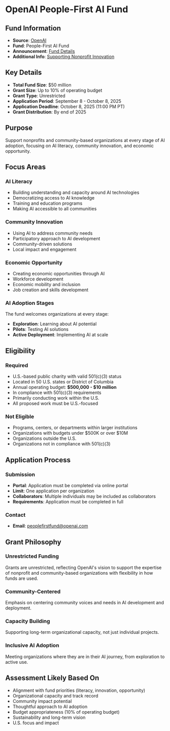 # OpenAI People-First AI Fund

## Fund Information

- **Source**: [OpenAI](https://openai.com/)
- **Fund**: People-First AI Fund
- **Announcement**: [Fund Details](https://openai.com/index/people-first-ai-fund/)
- **Additional Info**: [Supporting Nonprofit Innovation](https://openai.com/index/supporting-nonprofit-and-community-innovation/)

## Key Details

- **Total Fund Size**: $50 million
- **Grant Size**: Up to 10% of operating budget
- **Grant Type**: Unrestricted
- **Application Period**: September 8 - October 8, 2025
- **Application Deadline**: October 8, 2025 (11:00 PM PT)
- **Grant Distribution**: By end of 2025

## Purpose

Support nonprofits and community-based organizations at every stage of AI adoption, focusing on AI literacy, community innovation, and economic opportunity.

## Focus Areas

### AI Literacy
- Building understanding and capacity around AI technologies
- Democratizing access to AI knowledge
- Training and education programs
- Making AI accessible to all communities

### Community Innovation
- Using AI to address community needs
- Participatory approach to AI development
- Community-driven solutions
- Local impact and engagement

### Economic Opportunity
- Creating economic opportunities through AI
- Workforce development
- Economic mobility and inclusion
- Job creation and skills development

### AI Adoption Stages
The fund welcomes organizations at every stage:
- **Exploration**: Learning about AI potential
- **Pilots**: Testing AI solutions
- **Active Deployment**: Implementing AI at scale

## Eligibility

### Required
- U.S.-based public charity with valid 501(c)(3) status
- Located in 50 U.S. states or District of Columbia
- Annual operating budget: **$500,000 - $10 million**
- In compliance with 501(c)(3) requirements
- Primarily conducting work within the U.S.
- All proposed work must be U.S.-focused

### Not Eligible
- Programs, centers, or departments within larger institutions
- Organizations with budgets under $500K or over $10M
- Organizations outside the U.S.
- Organizations not in compliance with 501(c)(3)

## Application Process

### Submission
- **Portal**: Application must be completed via online portal
- **Limit**: One application per organization
- **Collaborators**: Multiple individuals may be included as collaborators
- **Requirements**: Application must be completed in full

### Contact
- **Email**: peoplefirstfund@openai.com

## Grant Philosophy

### Unrestricted Funding
Grants are unrestricted, reflecting OpenAI's vision to support the expertise of nonprofit and community-based organizations with flexibility in how funds are used.

### Community-Centered
Emphasis on centering community voices and needs in AI development and deployment.

### Capacity Building
Supporting long-term organizational capacity, not just individual projects.

### Inclusive AI Adoption
Meeting organizations where they are in their AI journey, from exploration to active use.

## Assessment Likely Based On

- Alignment with fund priorities (literacy, innovation, opportunity)
- Organizational capacity and track record
- Community impact potential
- Thoughtful approach to AI adoption
- Budget appropriateness (10% of operating budget)
- Sustainability and long-term vision
- U.S. focus and impact
